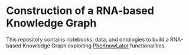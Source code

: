 # Construction of a RNA-based Knowledge Graph

This repository contains notebooks, data, and ontologies to build a RNA-based Knowledge Graph exploiting [PheKnowLator](https://github.com/callahantiff/PheKnowLator) functionalities.
